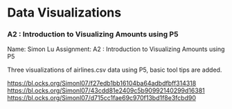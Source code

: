 # Data Visualizations


### A2 : Introduction to Visualizing Amounts using P5

Name: Simon Lu 
Assignment: A2 : Introduction to Visualizing Amounts using P5

Three visualizations of airlines.csv data using P5, basic tool tips are added.

https://bl.ocks.org/Simonl07/f27edb1bb16104ba64adbdfbff314318 https://bl.ocks.org/Simonl07/43cdd81e2409c5b90992140299d16381 https://bl.ocks.org/Simonl07/d715cc1fae69c970f13bd1f8e3fcbd90
